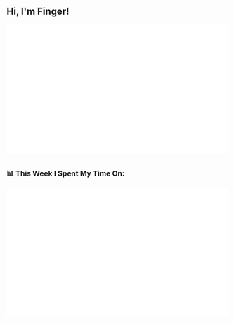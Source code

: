 <h2> Hi, I'm Finger!</h2>

<img align="right" src="https://raw.githubusercontent.com/spianmo/github-stats/master/generated/overview.svg#gh-light-mode-only">

<!-- <img align="right" height="160em" src="https://github-readme-stats-eight-theta.vercel.app/api/top-langs/?username=spianmo&layout=compact&langs_count=8&theme=algolia"/>	 -->
	
```go
package main

type Me struct {
	Name   string
	Job    string
	Code   string
	Skills string
}

func main() {
	me := &Me{
		Name:   "Finger",
		Job:    "Client-side Engineer",
		Code:   "Java, Kotlin, C#, Rust and C++ and Others",
		Skills: "Android, Security, Cross-platform client, NLP, CV, ASR ^o^",
	}
	_ = me
}
```


<h3>📊 This Week I Spent My Time On:</h3>
<img align='right' src="https://raw.githubusercontent.com/spianmo/github-stats/master/generated/languages.svg#gh-light-mode-only">

<!--START_SECTION:waka-->

```txt
C++                            3 hrs 26 mins   █████████░░░░░░░░░░░░░░░░   35.60 %
Python                         3 hrs 13 mins   ████████▒░░░░░░░░░░░░░░░░   33.21 %
Kotlin                         1 hr 16 mins    ███▒░░░░░░░░░░░░░░░░░░░░░   13.19 %
CMake                          34 mins         █▒░░░░░░░░░░░░░░░░░░░░░░░   05.88 %
XML                            19 mins         █░░░░░░░░░░░░░░░░░░░░░░░░   03.36 %
```

<!--END_SECTION:waka-->

